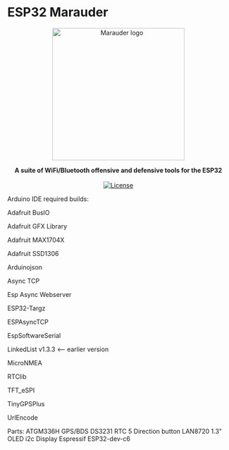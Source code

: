 <!---[![License: MIT](https://img.shields.io/github/license/mashape/apistatus.svg)](https://github.com/justcallmekoko/ESP32Marauder/blob/master/LICENSE)--->
<!---[![Gitter](https://badges.gitter.im/justcallmekoko/ESP32Marauder.png)](https://gitter.im/justcallmekoko/ESP32Marauder)--->
<!---[![Build Status](https://travis-ci.com/justcallmekoko/ESP32Marauder.svg?branch=master)](https://travis-ci.com/justcallmekoko/ESP32Marauder)--->
<!---Shields/Badges https://shields.io/--->

# ESP32 Marauder
<p align="center"><img alt="Marauder logo" src="https://github.com/justcallmekoko/ESP32Marauder/blob/master/pictures/marauder_skull_patch_04_full_final.png?raw=true" width="300"></p>
<p align="center">
  <b>A suite of WiFi/Bluetooth offensive and defensive tools for the ESP32</b>
  <br><br>
  <a href="https://github.com/justcallmekoko/ESP32Marauder/blob/master/LICENSE"><img alt="License" src="https://img.shields.io/github/license/mashape/apistatus.svg"></a>



Arduino IDE required builds:

Adafruit BusIO

Adafruit GFX Library

Adafruit MAX1704X

Adafruit SSD1306

Arduinojson

Async TCP

Esp Async Webserver

ESP32-Targz

ESPAsyncTCP

EspSoftwareSerial

LinkedList v1.3.3 <-- earlier version

MicroNMEA

RTClib

TFT_eSPI

TinyGPSPlus

UrlEncode



Parts:
ATGM336H GPS/BDS
DS3231 RTC
5 Direction button 
LAN8720
1.3" OLED i2c Display
Espressif ESP32-dev-c6
